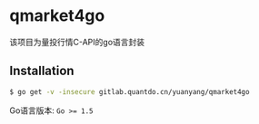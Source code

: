 # qmarket4go
该项目为量投行情C-API的go语言封装

## Installation
```bash
$ go get -v -insecure gitlab.quantdo.cn/yuanyang/qmarket4go
```

Go语言版本: `Go >= 1.5`
